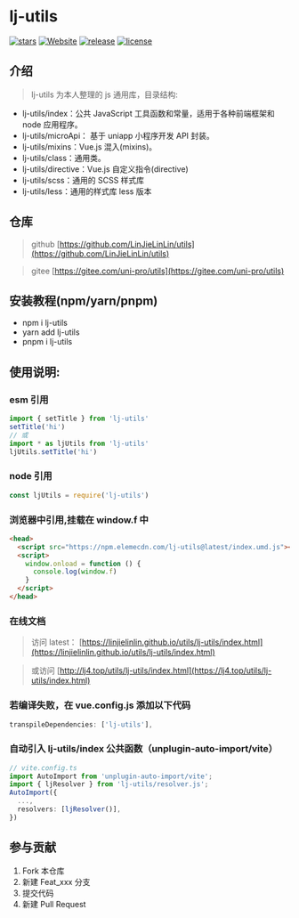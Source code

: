 # lj-utils

<!-- [![forks](https://img.shields.io/github/forks/LinJieLinLin/utils?style=flat-square&logo=GitHub)](https://github.com/LinJieLinLin/utils) -->
<!-- [![issues](https://img.shields.io/github/issues/LinJieLinLin/utils?style=flat-square&logo=GitHub)](https://github.com/LinJieLinLin/utils/issues) -->

[![stars](https://img.shields.io/github/stars/LinJieLinLin/utils?style=flat-square&logo=GitHub)](https://github.com/LinJieLinLin/utils)
[![Website](https://img.shields.io/badge/ljUtils-up-blue?style=flat-square)](https://linjielinlin.github.io/utils/lj-utils/index.html)
[![release](https://img.shields.io/github/v/release/LinJieLinLin/utils?style=flat-square)](https://github.com/LinJieLinLin/utils/releases)
[![license](https://img.shields.io/github/license/LinJieLinLin/utils?style=flat-square)](https://en.wikipedia.org/wiki/MIT_License)

## 介绍

> lj-utils 为本人整理的 js 通用库，目录结构:

- lj-utils/index：公共 JavaScript 工具函数和常量，适用于各种前端框架和 node 应用程序。
- lj-utils/microApi： 基于 uniapp 小程序开发 API 封装。
- lj-utils/mixins：Vue.js 混入(mixins)。
- lj-utils/class：通用类。
- lj-utils/directive：Vue.js 自定义指令(directive)
- lj-utils/scss：通用的 SCSS 样式库
- lj-utils/less：通用的样式库 less 版本

## 仓库

> github [https://github.com/LinJieLinLin/utils](https://github.com/LinJieLinLin/utils)

> gitee [https://gitee.com/uni-pro/utils](https://gitee.com/uni-pro/utils)

## 安装教程(npm/yarn/pnpm)

- npm i lj-utils
- yarn add lj-utils
- pnpm i lj-utils

## 使用说明:

### esm 引用

```js
import { setTitle } from 'lj-utils'
setTitle('hi')
// 或
import * as ljUtils from 'lj-utils'
ljUtils.setTitle('hi')
```

### node 引用

```js
const ljUtils = require('lj-utils')
```

### 浏览器中引用,挂载在 window.f 中

```html
<head>
  <script src="https://npm.elemecdn.com/lj-utils@latest/index.umd.js"></script>
  <script>
    window.onload = function () {
      console.log(window.f)
    }
  </script>
</head>
```

### 在线文档

> 访问 latest： [https://linjielinlin.github.io/utils/lj-utils/index.html](https://linjielinlin.github.io/utils/lj-utils/index.html)

> 或访问 [http://lj4.top/utils/lj-utils/index.html](https://lj4.top/utils/lj-utils/index.html)

### 若编译失败，在 vue.config.js 添加以下代码

```js
transpileDependencies: ['lj-utils'],
```

### 自动引入 lj-utils/index 公共函数（unplugin-auto-import/vite）

```ts
// vite.config.ts
import AutoImport from 'unplugin-auto-import/vite';
import { ljResolver } from 'lj-utils/resolver.js';
AutoImport({
  ...,
  resolvers: [ljResolver()],
})
```

## 参与贡献

1. Fork 本仓库
2. 新建 Feat_xxx 分支
3. 提交代码
4. 新建 Pull Request
